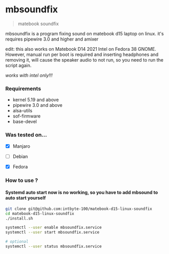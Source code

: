# mbsoundfix
> matebook soundfix

mbsoundfix is a program fixing sound on matebook d15 laptop on linux.
it's requires pipewire 3.0 and higher and amixer

edit:
this also works on Matebook D14 2021 Intel on Fedora 38 GNOME. 
However, manual run per boot is required and inserting headphones and removing it, will cause the speaker audio to not run, so you need to run the script again.

*works with intel only!!!*

### Requirements
- kernel 5.19 and above
- pipewire 3.0 and above
- alsa-utils
- sof-firmware
- base-devel

### Was tested on...
- [x] Manjaro
- [ ] Debian
- [x] Fedora 


### How to use ?

#### Systemd auto start now is no working, so you have to add mbsound to auto start yourself 
```sh
git clone git@github.com:intbyte-100/matebook-d15-linux-soundfix
cd matebook-d15-linux-soundfix
./install.sh

systemctl --user enable mbsoundfix.service
systemctl --user start mbsoundfix.service

# optional
systemctl --user status mbsoundfix.service
```

